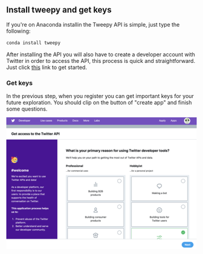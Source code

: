 <!--title={Accessing the Tweepy API}-->

## Install tweepy and get keys

If you're on Anaconda installin the Tweepy API is simple, just type the following: 

``` python
conda install tweepy
```

After installing the API you will also have to create a developer account with Twitter in order to access the API, this process is quick and straightforward. Just click [this](https://developer.twitter.com/en/apply-for-access.html) link to get started.

### Get keys

In the previous step, when you register you can get important keys for your future exploration. You should clip on the button of "create app" and finish some questions.

![](https://github.com/ryansxl/xshuai/blob/master/111.png?raw=true)